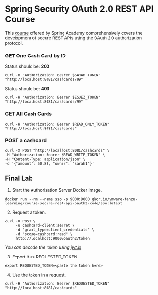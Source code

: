 # Spring Security OAuth 2.0 REST API Course

This [course](https://spring.academy/courses/spring-academy-secure-rest-api-oauth2) offered by Spring Academy comprehensively covers
the development of secure REST APIs using the OAuth 2.0 authorization protocol.


### GET One Cash Card by ID

Status should be: **200**
```shell
curl -H "Authorization: Bearer $SARAH_TOKEN" "http://localhost:8081/cashcards/99"
```

Status should be: **403**
```shell
curl -H "Authorization: Bearer $ESUEZ_TOKEN" "http://localhost:8081/cashcards/99"
```

### GET All Cash Cards

```shell
curl -H "Authorization: Bearer $READ_ONLY_TOKEN" "http://localhost:8081/cashcards"
```

### POST a cashcard

```shell
curl -X POST "http://localhost:8081/cashcards" \
-H "Authorization: Bearer $READ_WRITE_TOKEN" \
-H "Content-Type: application/json" \
-d '{"amount": 50.89, "owner": "sarah1"}'
```

## Final Lab
1. Start the Authorization Server Docker image.
```shell
docker run --rm --name sso -p 9000:9000 ghcr.io/vmware-tanzu-learning/course-secure-rest-api-oauth2-code/sso:latest
```

2. Request a token.
```shell
curl -X POST \
     -u cashcard-client:secret \
     -d "grant_type=client_credentials" \
     -d "scope=cashcard:read" \
     http://localhost:9000/oauth2/token
```
_You can decode the token using [jwt.io](https://jwt.io/)_

3. Export it as REQUESTED_TOKEN
```shell
export REQUESTED_TOKEN=<paste the token here>
```
4. Use the token in a request.
```shell
curl -H "Authorization: Bearer $REQUESTED_TOKEN" "http://localhost:8081/cashcards"
```